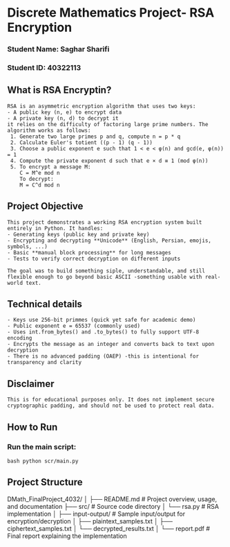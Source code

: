 # Discrete Mathematics Project- RSA Encryption

### Student Name: Saghar Sharifi
### Student ID: 40322113

## What is RSA Encryptin?
    RSA is an asymmetric encryption algorithm that uses two keys:
    - A public key (n, e) to encrypt data
    - A private key (n, d) to decrypt it
    it relies on the difficulty of factoring large prime numbers. The algorithm works as follows:
     1. Generate two large primes p and q, compute n = p * q
     2. Calculate Euler's totient ((p - 1) (q - 1))
     3. Choose a public exponent e such that 1 < e < φ(n) and gcd(e, φ(n)) = 1
     4. Compute the private exponent d such that e × d ≡ 1 (mod φ(n))
     5. To encrypt a message M:
        C = M^e mod n
        To decrypt:
        M = C^d mod n

## Project Objective
    This project demonstrates a working RSA encryption system built entirely in Python. It handles:
    - Generating keys (public key and private key)
    - Encrypting and decrypting **Unicode** (English, Persian, emojis, symbols, ...)
    - Basic **manual block processing** for long messages
    - Tests to verify correct decryption on different inputs

    The goal was to build something siple, understandable, and still flexible enough to go beyond basic ASCII -something usable with real-world text.

## Technical details
    - Keys use 256-bit primmes (quick yet safe for academic demo)
    - Public exponent e = 65537 (commonly used)
    - Uses int.from_bytes() and .to_bytes() to fully support UTF-8 encoding
    - Encrypts the message as an integer and converts back to text upon decryption
    - There is no advanced padding (OAEP) -this is intentional for transparency and clarity

## Disclaimer
    This is for educational purposes only. It does not implement secure cryptographic padding, and should not be used to protect real data.

## How to Run
### Run the main script:
```bash python scr/main.py```

## Project Structure
DMath_FinalProject_4032/
│
├── README.md               # Project overview, usage, and documentation
├── src/                    # Source code directory
│   └── rsa.py              # RSA implementation
│
├── input-output/           # Sample input/output for encryption/decryption
│   ├── plaintext_samples.txt
│   ├── ciphertext_samples.txt
│   └── decrypted_results.txt
│
└── report.pdf              # Final report explaining the implementation


